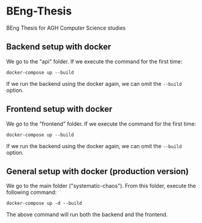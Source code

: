 # BEng-Thesis
BEng Thesis for AGH Computer Science studies

## Backend setup with docker
We go to the "api" folder. If we execute the command for the first time:
```
docker-compose up --build
```
If we run the backend using the docker again, we can omit the `--build` option.

## Frontend setup with docker
We go to the "frontend" folder. If we execute the command for the first time:
```
docker-compose up --build
```
If we run the backend using the docker again, we can omit the `--build` option.

## General setup with docker (production version)
We go to the main folder ("systematic-chaos"). From this folder, execute the following command:
```
docker-compose up -d --build
```
The above command will run both the backend and the frontend.